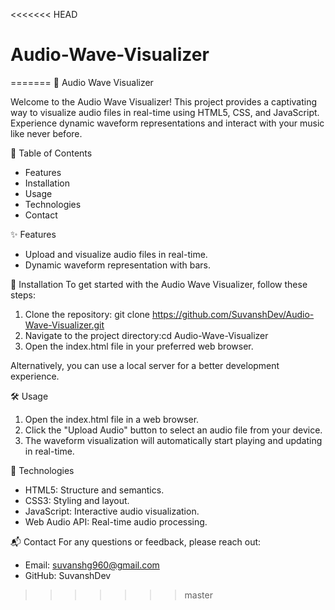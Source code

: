 <<<<<<< HEAD
# Audio-Wave-Visualizer
=======
🎵 Audio Wave Visualizer

Welcome to the Audio Wave Visualizer! This project provides a captivating way to visualize audio files in real-time using HTML5, CSS, and JavaScript. Experience dynamic waveform representations and interact with your music like never before.

📂 Table of Contents
- Features
- Installation
- Usage
- Technologies
- Contact

✨ Features
- Upload and visualize audio files in real-time.
- Dynamic waveform representation with bars.

🚀 Installation
To get started with the Audio Wave Visualizer, follow these steps:

1. Clone the repository: git clone https://github.com/SuvanshDev/Audio-Wave-Visualizer.git
2. Navigate to the project directory:cd Audio-Wave-Visualizer
3. Open the index.html file in your preferred web browser.

Alternatively, you can use a local server for a better development experience.

🛠️ Usage
1. Open the index.html file in a web browser.
2. Click the "Upload Audio" button to select an audio file from your device.
3. The waveform visualization will automatically start playing and updating in real-time.

🔧 Technologies
- HTML5: Structure and semantics.
- CSS3: Styling and layout.
- JavaScript: Interactive audio visualization.
- Web Audio API: Real-time audio processing.

📬 Contact
For any questions or feedback, please reach out:
- Email: suvanshg960@gmail.com
- GitHub: SuvanshDev
>>>>>>> master
